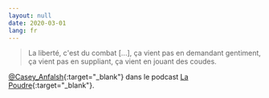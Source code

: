 ```yaml
---
layout: null
date: 2020-03-01
lang: fr
---
```


<blockquote>
  La liberté, c'est du combat [...], ça vient pas en demandant gentiment, ça vient pas en suppliant, ça vient en jouant des coudes.
</blockquote>

[@Casey_Anfalsh](https://twitter.com/Casey_Anfalsh){:target="\_blank"} dans le podcast [La Poudre](https://twitter.com/lapoudreNE/status/1231974525832777729){:target="\_blank"}.


